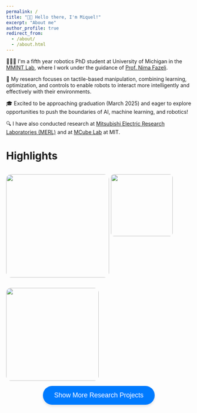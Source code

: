 ```yaml
---
permalink: /
title: "👋🏼 Hello there, I'm Miquel!"
excerpt: "About me"
author_profile: true
redirect_from: 
  - /about/
  - /about.html
---
```


👨🏻‍💻 I'm a fifth year robotics PhD student at University of Michigan in the [MMINT Lab](https://mmintlab.com), where I work under the guidance of [Prof. Nima Fazeli](https://www.mmintlab.com/people/nima-fazeli/).

🔬 My research focuses on tactile-based manipulation, combining learning, optimization, and controls to enable robots to interact more intelligently and effectively with their environments.

<!-- 🎓 As I approach graduation (March 2025), I'm excited to explore opportunities to apply my skills and advance robotics research. These days, I'm particularly interested in using tactile sensing for dexterous conctact-rich robotic manipulation. -->
🎓 Excited to be approaching graduation (March 2025) and eager to explore opportunities to push the boundaries of AI, machine learning, and robotics!

🔍 I have also conducted research at [Mitsubishi Electric Research Laboratories (MERL)](https://mmintlab.com) and at [MCube Lab](https://mcube.mit.edu) at MIT.

# Highlights

<p style="float: left; position: relative; margin-right: 5px;">
  <a href="/publication/2023-08-30-tactile-vad">
    <img src="/images/projects/tactile_cartpole_cropped.gif" width="280" style="border-radius:5%; cursor: pointer; transition: transform 0.2s ease-in-out;"/>
    <span class="image-text">Tactile Control</span>
  </a>
</p>

<p style="float: left; position: relative; margin-right: 5px;">
  <a href="/publication/2024-02-30-tactile-nonprehensile">
    <img src="/images/projects/extrinsic_pivoting_cropped.gif" width="168" style="border-radius:5%; cursor: pointer; transition: transform 0.2s ease-in-out;"/>
    <span class="image-text">Non-Prehensile Manipulation</span>
  </a>
</p>

<p style="float: left; position: relative;">
  <a href="/publication/2022-09-27-manipulation-via_membranes">
    <img src="/images/projects/bubble_pivoting_optimized-2.gif" width="252" style="border-radius:5%; cursor: pointer; transition: transform 0.2s ease-in-out;"/>
    <span class="image-text">In-hand Pivoting</span>
  </a>
</p>


<style>
  /* Hover effect for enlarging the image */
  a img:hover {
    transform: scale(1.1);
  }

  /* Text appearance settings */
  .image-text {
    position: absolute;
    bottom: 10px;
    left: 50%;
    width: 80%;
    transform: translateX(-50%);
    background-color: rgba(0, 0, 0, 0.6);
    color: white;
    padding: 5px 10px;
    border-radius: 5px;
    display: none;
    font-size: 14px;
    text-align: center;
  }

  /* Show text when hovering over the image */
  a:hover .image-text {
    display: block;
  }

  /* Apply shadowing and reduce opacity only when hovered */
  a img:hover {
    box-shadow: 0 0 15px rgba(0, 0, 0, 0.3);
    opacity: 1; /* Reset opacity to full */
  }

  /* Remove opacity and shadowing when not hovered */
  a img {
    opacity: 1; /* Ensure opacity is normal when not hovered */
    transition: opacity 0.2s ease-in-out, box-shadow 0.2s ease-in-out;
  }
</style>


<!-- Button to toggle content -->
<div style="text-align: center; margin-top: 1em;">
  <button 
    onclick="toggleContent()" 
    style="
      background-color: #007BFF; 
      color: white; 
      padding: 15px 30px; 
      font-size: 18px; 
      border: none; 
      border-radius: 25px; 
      cursor: pointer;
      box-shadow: 0 4px 6px rgba(0, 0, 0, 0.1);"
  >
    Show More Research Projects
  </button>
</div>

<!-- Content to toggle -->
<div id="moreContent" style="display: none; margin-top: 1em;">
  <h1> Publications </h1>
  
  {% include base_path %}

  {% for post in site.publications reversed %}
    {% include archive-single-publication.html %}
  {% endfor %}
</div>

<script>
  function toggleContent() {
    const content = document.getElementById("moreContent");
    const button = event.target;

    if (content.style.display === "none") {
      content.style.display = "block";
      button.innerText = "Show Less";
    } else {
      content.style.display = "none";
      button.innerText = "Show More Research Projects";
    }
  }
</script>